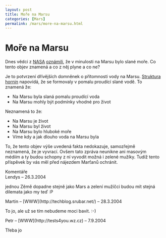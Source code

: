 ```yaml
---
layout: post
title: Moře na Marsu
categories: [Mars]
permalink: /mars/more-na-marsu.html
---
```

# Moře na Marsu

Dnes vědci z [NASA](http://www.techblog.cz/kosmonautika/nasa.html) [oznámili](http://story.news.yahoo.com/news?tmpl=story2&u=/ap/20040324/ap_on_sc/mars_rovers), že v minulosti na Marsu bylo slané moře. Co tento objev znamená a co z něj plyne a co ne?

Je to potvrzení dřívějších domněnek o přítomnosti vody na Marsu. [Struktura hornin](http://marsrovers.jpl.nasa.gov/gallery/press/opportunity/20040323a/Dells_A_JG10-B058R1.jpg) napovídá, že se formovaly v pomalu proudící slané vodě. To znamená že:

  * Na Marsu byla slaná pomalu proudící voda
  * Na Marsu mohly být podmínky vhodné pro život



Neznamená to že:

  * Na Marsu je život
  * Na Marsu byl život
  * Na Marsu bylo hluboké moře
  * Víme kdy a jak dlouho voda na Marsu byla



To, že tento objev výše uvedená fakta nedokazuje, samozřejmě neznamená, že je vyvrací. Ovšem tato zpráva neunikne ani masovým médiím a ty budou schopny z ní vyvodit možná i zelené mužíky. Tudíž tento příspěvek by vás měl před nájezdem Marťanů ochránit.


<section id='comments-section'>
<div class='commentsheader'>Komentáře</div>        
<div class='comment-item-header' markdown=1>
Lendys  &ndash; 26.3.2004
</div>

jednou Zěmě dopadne stejně jako Mars a zelení mužíčci budou mít stejná dilemata jako my teď :P

<div class='comment-item-header' markdown=1>
Martin &ndash; [WWW](http://techblog.srubar.net/) &ndash; 28.3.2004
</div>

To jo, ale už se tím nebudeme moci bavit. :-)

<div class='comment-item-header' markdown=1>
Petr &ndash; [WWW](http://tests4you.wz.cz) &ndash; 7.9.2004
</div>

Třeba jo

</section>